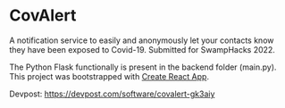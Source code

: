 # CovAlert

A notification service to easily and anonymously let your contacts know they have been exposed to Covid-19. Submitted for SwampHacks 2022.

The Python Flask functionally is present in the backend folder (main.py). This project was bootstrapped with [Create React App](https://github.com/facebook/create-react-app).

Devpost: https://devpost.com/software/covalert-gk3aiy
